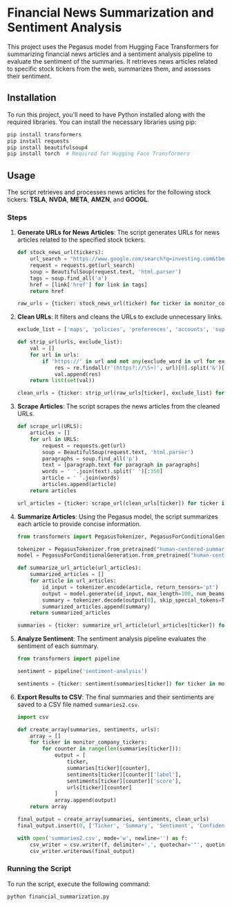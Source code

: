 # Financial News Summarization and Sentiment Analysis

This project uses the Pegasus model from Hugging Face Transformers for summarizing financial news articles and a sentiment analysis pipeline to evaluate the sentiment of the summaries. It retrieves news articles related to specific stock tickers from the web, summarizes them, and assesses their sentiment.

## Installation

To run this project, you'll need to have Python installed along with the required libraries. You can install the necessary libraries using pip:

```bash
pip install transformers
pip install requests
pip install beautifulsoup4
pip install torch  # Required for Hugging Face Transformers
```

## Usage

The script retrieves and processes news articles for the following stock tickers: **TSLA**, **NVDA**, **META**, **AMZN**, and **GOOGL**.

### Steps

1. **Generate URLs for News Articles**: The script generates URLs for news articles related to the specified stock tickers.

    ```python
    def stock_news_url(tickers):
        url_search = "https://www.google.com/search?q=investing.com&tbm=nws".format(tickers)
        request = requests.get(url_search)
        soup = BeautifulSoup(request.text, 'html.parser')
        tags = soup.find_all('a')
        href = [link['href'] for link in tags]
        return href

    raw_urls = {ticker: stock_news_url(ticker) for ticker in monitor_company_tickers}
    ```

2. **Clean URLs**: It filters and cleans the URLs to exclude unnecessary links.

    ```python
    exclude_list = ['maps', 'policies', 'preferences', 'accounts', 'support']

    def strip_url(urls, exclude_list):
        val = []
        for url in urls:
            if 'https://' in url and not any(exclude_word in url for exclude_word in exclude_list):
                res = re.findall(r'(https?://\S+)', url)[0].split('&')[0]
                val.append(res)
        return list(set(val))

    clean_urls = {ticker: strip_url(raw_urls[ticker], exclude_list) for ticker in monitor_company_tickers}
    ```

3. **Scrape Articles**: The script scrapes the news articles from the cleaned URLs.

    ```python
    def scrape_url(URLS):
        articles = []
        for url in URLS:
            request = requests.get(url)
            soup = BeautifulSoup(request.text, 'html.parser')
            paragraphs = soup.find_all('p')
            text = [paragraph.text for paragraph in paragraphs]
            words = ' '.join(text).split(' ')[:350]
            article = ' '.join(words)
            articles.append(article)
        return articles

    url_articles = {ticker: scrape_url(clean_urls[ticker]) for ticker in monitor_company_tickers}
    ```

4. **Summarize Articles**: Using the Pegasus model, the script summarizes each article to provide concise information.

    ```python
    from transformers import PegasusTokenizer, PegasusForConditionalGeneration

    tokenizer = PegasusTokenizer.from_pretrained("human-centered-summarization/financial-summarization-pegasus")
    model = PegasusForConditionalGeneration.from_pretrained("human-centered-summarization/financial-summarization-pegasus")

    def summarize_url_article(url_articles):
        summarized_articles = []
        for article in url_articles:
            id_input = tokenizer.encode(article, return_tensors='pt')
            output = model.generate(id_input, max_length=100, num_beams=5, early_stopping=True)
            summary = tokenizer.decode(output[0], skip_special_tokens=True)
            summarized_articles.append(summary)
        return summarized_articles

    summaries = {ticker: summarize_url_article(url_articles[ticker]) for ticker in monitor_company_tickers}
    ```

5. **Analyze Sentiment**: The sentiment analysis pipeline evaluates the sentiment of each summary.

    ```python
    from transformers import pipeline

    sentiment = pipeline('sentiment-analysis')

    sentiments = {ticker: sentiment(summaries[ticker]) for ticker in monitor_company_tickers}
    ```

6. **Export Results to CSV**: The final summaries and their sentiments are saved to a CSV file named `summaries2.csv`.

    ```python
    import csv

    def create_array(summaries, sentiments, urls):
        array = []
        for ticker in monitor_company_tickers:
            for counter in range(len(summaries[ticker])):
                output = [
                    ticker,
                    summaries[ticker][counter],
                    sentiments[ticker][counter]['label'],
                    sentiments[ticker][counter]['score'],
                    urls[ticker][counter]
                ]
                array.append(output)
        return array

    final_output = create_array(summaries, sentiments, clean_urls)
    final_output.insert(0, ['Ticker', 'Summary', 'Sentiment', 'Confidence', 'URL'])

    with open('summaries2.csv', mode='w', newline='') as f:
        csv_writer = csv.writer(f, delimiter=',', quotechar='"', quoting=csv.QUOTE_MINIMAL)
        csv_writer.writerows(final_output)
    ```

### Running the Script

To run the script, execute the following command:

```bash
python financial_summarization.py
